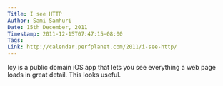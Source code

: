 ```yaml
---
Title: I see HTTP
Author: Sami Samhuri
Date: 15th December, 2011
Timestamp: 2011-12-15T07:47:15-08:00
Tags: 
Link: http://calendar.perfplanet.com/2011/i-see-http/
---
```


Icy is a public domain iOS app that lets you see everything a web page
loads in great detail. This looks useful.

